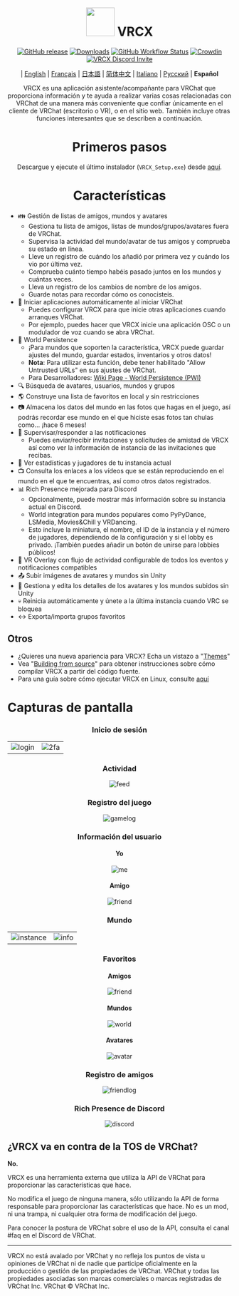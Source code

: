 <div align="center">

# <img src="https://raw.githubusercontent.com/vrcx-team/VRCX/master/VRCX.ico" width="64" height="64"> </img> VRCX

[![GitHub release](https://img.shields.io/github/release/vrcx-team/VRCX.svg)](https://github.com/vrcx-team/VRCX/releases/latest)
[![Downloads](https://img.shields.io/github/downloads/vrcx-team/VRCX/total?color=6451f1)](https://github.com/vrcx-team/VRCX/releases/latest)
[![GitHub Workflow Status](https://github.com/vrcx-team/VRCX/actions/workflows/github_actions.yml/badge.svg)](https://github.com/vrcx-team/VRCX/actions/workflows/github_actions.yml)
[![Crowdin](https://badges.crowdin.net/vrcx/localized.svg)](https://crowdin.com/project/vrcx)
[![VRCX Discord Invite](https://img.shields.io/discord/854071236363550763?color=%237289DA&logo=discord&logoColor=white&label=discord)](https://vrcx.pypy.moe/discord)


| [English](./README.md) | [Français](./README.fr.md) | [日本語](./README.jp.md) | [简体中文](./README.zh_CN.md) | [Italiano](./README.it.md) | [Русский](./README.ru_RU.md) | **Español**

VRCX es una aplicación asistente/acompañante para VRChat que proporciona información y te ayuda a realizar varias cosas relacionadas con VRChat de una manera más conveniente que confiar únicamente en el cliente de VRChat (escritorio o VR), o en el sitio web. También incluye otras funciones interesantes que se describen a continuación.

# Primeros pasos

<div align="center">

Descargue y ejecute el último instalador (`VRCX_Setup.exe`) desde [aquí](https://github.com/vrcx-team/VRCX/releases/latest).

# Características

<div align="left">

- :family: Gestión de listas de amigos, mundos y avatares
  - Gestiona tu lista de amigos, listas de mundos/grupos/avatares fuera de VRChat.
  - Supervisa la actividad del mundo/avatar de tus amigos y comprueba su estado en línea.
  - Lleve un registro de cuándo los añadió por primera vez y cuándo los vio por última vez.
  - Comprueba cuánto tiempo habéis pasado juntos en los mundos y cuántas veces.
  - Lleva un registro de los cambios de nombre de los amigos.
  - Guarde notas para recordar cómo os conocisteis.
- :electric_plug: Iniciar aplicaciones automáticamente al iniciar VRChat
  - Puedes configurar VRCX para que inicie otras aplicaciones cuando arranques VRChat.
  - Por ejemplo, puedes hacer que VRCX inicie una aplicación OSC o un modulador de voz cuando se abra VRChat.
- :floppy_disk: World Persistence
  - ¡Para mundos que soporten la característica, VRCX puede guardar ajustes del mundo, guardar estados, inventarios y otros datos!
  - **Nota**: Para utilizar esta función, debe tener habilitado "Allow Untrusted URLs" en sus ajustes de VRChat.
  - Para Desarrolladores: [Wiki Page - World Persistence (PWI)](https://github.com/vrcx-team/VRCX/wiki/World-Persistence-(PWI))
- :mag: Búsqueda de avatares, usuarios, mundos y grupos
- :earth_americas: Construye una lista de favoritos en local y sin restricciones
- :camera: Almacena los datos del mundo en las fotos que hagas en el juego, así podrás recordar ese mundo en el que hiciste esas fotos tan chulas como... ¡hace 6 meses!
- :bell: Supervisar/responder a las notificaciones
  - Puedes enviar/recibir invitaciones y solicitudes de amistad de VRCX así como ver la información de instancia de las invitaciones que recibas.
- :scroll: Ver estadísticas y jugadores de tu instancia actual
- :tv: Consulta los enlaces a los vídeos que se están reproduciendo en el mundo en el que te encuentras, así como otros datos registrados.
- :bar_chart: Rich Presence mejorada para Discord
  - Opcionalmente, puede mostrar más información sobre su instancia actual en Discord.
  - World integration para mundos populares como PyPyDance, LSMedia, Movies&Chill y VRDancing.
  - Esto incluye la miniatura, el nombre, el ID de la instancia y el número de jugadores, dependiendo de la configuración y si el lobby es privado. ¡También puedes añadir un botón de unirse para lobbies públicos!
- :crystal_ball: VR Overlay con flujo de actividad configurable de todos los eventos y notificaciones compatibles
- :outbox_tray: Subir imágenes de avatares y mundos sin Unity
- :page_facing_up: Gestiona y edita los detalles de los avatares y los mundos subidos sin Unity
- :skull: Reinicia automáticamente y únete a la última instancia cuando VRC se bloquea
- :left_right_arrow: Exporta/importa grupos favoritos

## Otros

- ¿Quieres una nueva apariencia para VRCX? Echa un vistazo a "[Themes](https://github.com/vrcx-team/VRCX/wiki/Themes)"
- Vea "[Building from source](https://github.com/vrcx-team/VRCX/wiki/Building-from-source)" para obtener instrucciones sobre cómo compilar VRCX a partir del código fuente.
- Para una guía sobre cómo ejecutar VRCX en Linux, consulte [aquí](https://github.com/vrcx-team/VRCX/wiki/Running-VRCX-on-Linux)

# Capturas de pantalla

<div align="center">

<h3>Inicio de sesión</h3>

<table>
  <tr>
    <td align="center"><img src="https://github-production-user-asset-6210df.s3.amazonaws.com/82102170/251994190-5e6a961e-b2fe-4d3b-bf66-455d8626b8bf.png" alt="login"></td>
    <td align="center"><img src="https://github-production-user-asset-6210df.s3.amazonaws.com/82102170/251994414-a21faf59-6199-45de-94e7-a093a6b8c0ac.png" alt="2fa"></td>
  </tr>
</table>

<h3>Actividad</h3>

<img src="https://github-production-user-asset-6210df.s3.amazonaws.com/82102170/251987020-9839a2c9-47db-4271-b1bf-8e07669a7056.png" alt="feed">

<h3>Registro del juego</h3>

<img src="https://github-production-user-asset-6210df.s3.amazonaws.com/82102170/251987498-b82266ed-131d-42ad-be2f-b167f24acf9f.png" alt="gamelog">

<h3>Información del usuario</h3>

<h4>Yo</h4>

<img src="https://github-production-user-asset-6210df.s3.amazonaws.com/82102170/251990237-0c863d27-141c-4447-82de-4279ab8973ea.png" alt="me">

<h4>Amigo</h4>

<img src="https://github-production-user-asset-6210df.s3.amazonaws.com/82102170/251989666-8f918786-e632-451d-be29-f92d2c681b80.png" alt="friend">

<h3>Mundo</h3>

<table>
  <tr>
    <td align="center"><img src="https://github-production-user-asset-6210df.s3.amazonaws.com/82102170/251991003-37a986bb-470c-442b-8ada-31918f7b2017.png" alt="instance"></td>
    <td align="center"><img src="https://github-production-user-asset-6210df.s3.amazonaws.com/82102170/251991217-0d40846f-ac08-48c0-8e4d-18c35fe0999b.png" alt="info"></td>
  </tr>
</table>

<h3>Favoritos</h3>

<h4>Amigos</h4>

<img src="https://github-production-user-asset-6210df.s3.amazonaws.com/82102170/251992424-ba406d0f-787e-4e2d-89bd-4caa0a05d31f.png" alt="friend">

<h4>Mundos</h4>

<img src="https://github-production-user-asset-6210df.s3.amazonaws.com/82102170/251992950-8f2c6cdc-dc9a-4a60-b59f-9fa80d071359.png" alt="world">

<h4>Avatares</h4>

<img src="https://github-production-user-asset-6210df.s3.amazonaws.com/82102170/251993408-66d11100-15a8-484f-b9fd-82be1516c9be.png" alt="avatar">

<h3>Registro de amigos</h3>

<img src="https://github-production-user-asset-6210df.s3.amazonaws.com/82102170/251993741-e2033095-4ceb-4552-8b79-9285325c1e49.png" alt="friendlog">

<h3>Rich Presence de Discord</h3>

<img src="https://github-production-user-asset-6210df.s3.amazonaws.com/82102170/251997318-5a71249c-59fc-4ad6-9194-d6b1d4165600.png" alt="discord">

<!-- The other images will be similar to this -->
</div>

## ¿VRCX va en contra de la TOS de VRChat?

**No.**

VRCX es una herramienta externa que utiliza la API de VRChat para proporcionar las características que hace.

No modifica el juego de ninguna manera, sólo utilizando la API de forma responsable para proporcionar las características que hace. No es un mod, ni una trampa, ni cualquier otra forma de modificación del juego.

Para conocer la postura de VRChat sobre el uso de la API, consulta el canal #faq en el Discord de VRChat.

---

VRCX no está avalado por VRChat y no refleja los puntos de vista u opiniones de VRChat ni de nadie que participe oficialmente en la producción o gestión de las propiedades de VRChat. VRChat y todas las propiedades asociadas son marcas comerciales o marcas registradas de VRChat Inc. VRChat © VRChat Inc.
